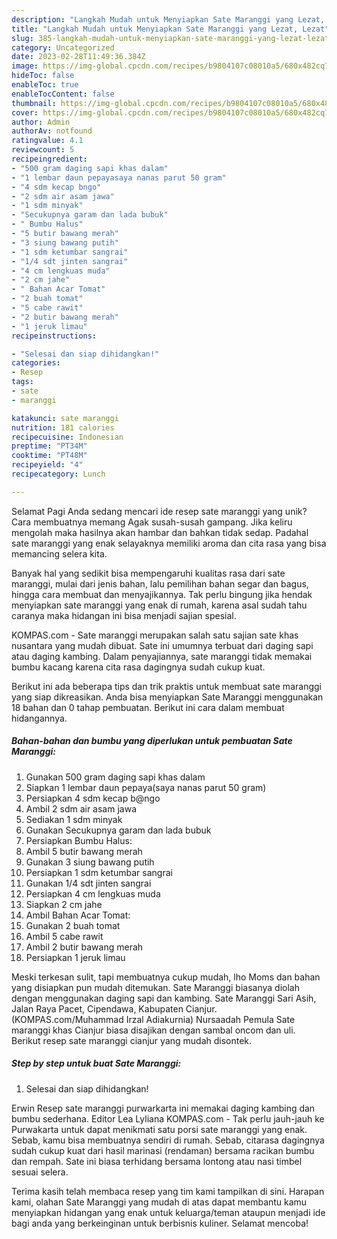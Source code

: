 ```yaml
---
description: "Langkah Mudah untuk Menyiapkan Sate Maranggi yang Lezat, Lezat"
title: "Langkah Mudah untuk Menyiapkan Sate Maranggi yang Lezat, Lezat"
slug: 385-langkah-mudah-untuk-menyiapkan-sate-maranggi-yang-lezat-lezat
category: Uncategorized
date: 2023-02-28T11:49:36.384Z
image: https://img-global.cpcdn.com/recipes/b9804107c08010a5/680x482cq70/sate-maranggi-foto-resep-utama.jpg
hideToc: false
enableToc: true
enableTocContent: false
thumbnail: https://img-global.cpcdn.com/recipes/b9804107c08010a5/680x482cq70/sate-maranggi-foto-resep-utama.jpg
cover: https://img-global.cpcdn.com/recipes/b9804107c08010a5/680x482cq70/sate-maranggi-foto-resep-utama.jpg
author: Admin
authorAv: notfound
ratingvalue: 4.1
reviewcount: 5
recipeingredient:
- "500 gram daging sapi khas dalam"
- "1 lembar daun pepayasaya nanas parut 50 gram"
- "4 sdm kecap bngo"
- "2 sdm air asam jawa"
- "1 sdm minyak"
- "Secukupnya garam dan lada bubuk"
- " Bumbu Halus"
- "5 butir bawang merah"
- "3 siung bawang putih"
- "1 sdm ketumbar sangrai"
- "1/4 sdt jinten sangrai"
- "4 cm lengkuas muda"
- "2 cm jahe"
- " Bahan Acar Tomat"
- "2 buah tomat"
- "5 cabe rawit"
- "2 butir bawang merah"
- "1 jeruk limau"
recipeinstructions:

- "Selesai dan siap dihidangkan!"
categories:
- Resep
tags:
- sate
- maranggi

katakunci: sate maranggi 
nutrition: 181 calories
recipecuisine: Indonesian
preptime: "PT34M"
cooktime: "PT48M"
recipeyield: "4"
recipecategory: Lunch

---
```



Selamat Pagi Anda sedang mencari ide resep sate maranggi yang unik? Cara membuatnya memang Agak susah-susah gampang. Jika keliru mengolah maka hasilnya akan hambar dan bahkan tidak sedap. Padahal sate maranggi yang enak selayaknya memiliki aroma dan cita rasa yang bisa memancing selera kita.


Banyak hal yang sedikit bisa mempengaruhi kualitas rasa dari sate maranggi, mulai dari jenis bahan, lalu pemilihan bahan segar dan bagus, hingga cara membuat dan menyajikannya. Tak perlu bingung jika hendak menyiapkan sate maranggi yang enak di rumah, karena asal sudah tahu caranya maka hidangan ini bisa menjadi sajian spesial.

KOMPAS.com - Sate maranggi merupakan salah satu sajian sate khas nusantara yang mudah dibuat. Sate ini umumnya terbuat dari daging sapi atau daging kambing. Dalam penyajiannya, sate maranggi tidak memakai bumbu kacang karena cita rasa dagingnya sudah cukup kuat.


Berikut ini ada beberapa tips dan trik praktis untuk membuat sate maranggi yang siap dikreasikan. Anda bisa menyiapkan Sate Maranggi menggunakan 18 bahan dan 0 tahap pembuatan. Berikut ini cara dalam membuat hidangannya.

<!--inarticleads1-->

##### Bahan-bahan dan bumbu yang diperlukan untuk pembuatan Sate Maranggi:

1. Gunakan 500 gram daging sapi khas dalam
1. Siapkan 1 lembar daun pepaya(saya nanas parut 50 gram)
1. Persiapkan 4 sdm kecap b@ngo
1. Ambil 2 sdm air asam jawa
1. Sediakan 1 sdm minyak
1. Gunakan Secukupnya garam dan lada bubuk
1. Persiapkan  Bumbu Halus:
1. Ambil 5 butir bawang merah
1. Gunakan 3 siung bawang putih
1. Persiapkan 1 sdm ketumbar sangrai
1. Gunakan 1/4 sdt jinten sangrai
1. Persiapkan 4 cm lengkuas muda
1. Siapkan 2 cm jahe
1. Ambil  Bahan Acar Tomat:
1. Gunakan 2 buah tomat
1. Ambil 5 cabe rawit
1. Ambil 2 butir bawang merah
1. Persiapkan 1 jeruk limau


Meski terkesan sulit, tapi membuatnya cukup mudah, lho Moms dan bahan yang disiapkan pun mudah ditemukan. Sate Maranggi biasanya diolah dengan menggunakan daging sapi dan kambing. Sate Maranggi Sari Asih, Jalan Raya Pacet, Cipendawa, Kabupaten Cianjur. (KOMPAS.com/Muhammad Irzal Adiakurnia) Nursaadah Pemula Sate maranggi khas Cianjur biasa disajikan dengan sambal oncom dan uli. Berikut resep sate maranggi cianjur yang mudah disontek. 

<!--inarticleads2-->

##### Step by step untuk buat Sate Maranggi:


1. Selesai dan siap dihidangkan!

Erwin Resep sate maranggi purwarkarta ini memakai daging kambing dan bumbu sederhana. Editor Lea Lyliana KOMPAS.com - Tak perlu jauh-jauh ke Purwakarta untuk dapat menikmati satu porsi sate maranggi yang enak. Sebab, kamu bisa membuatnya sendiri di rumah. Sebab, citarasa dagingnya sudah cukup kuat dari hasil marinasi (rendaman) bersama racikan bumbu dan rempah. Sate ini biasa terhidang bersama lontong atau nasi timbel sesuai selera. 

Terima kasih telah membaca resep yang tim kami tampilkan di sini. Harapan kami, olahan Sate Maranggi yang mudah di atas dapat membantu kamu menyiapkan hidangan yang enak untuk keluarga/teman ataupun menjadi ide bagi anda yang berkeinginan untuk berbisnis kuliner. Selamat mencoba!
